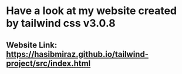# Have a look at my website created by tailwind css v3.0.8
## Website Link: https://hasibmiraz.github.io/tailwind-project/src/index.html

